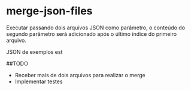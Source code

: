 # merge-json-files

Executar passando dois arquivos JSON como parâmetro, o conteúdo do segundo parâmetro será adicionado após o último índice do primeiro arquivo.

JSON de exemplos est

##TODO

- Receber mais de dois arquivos para realizar o merge
- Implementar testes

